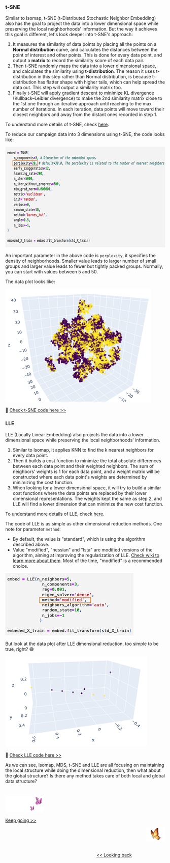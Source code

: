 ### t-SNE

Similar to Isomap, t-SNE (t-Distributed Stochastic Neighbor Embedding) also has the goal to project the data into a lower dimensional space while preserving the local neighborhoods' information. But the way it achieves this goal is different, let's look deeper into t-SNE's approach:
1. It measures the similarity of data points by placing all the points on a <b>Normal distribution</b> curve, and calculates the distances between the point of interest and other points. This is done for every data point, and output a <b>matrix</b> to record the similarity score of each data pair.
2. Then t-SNE randomly maps the data into a lower dimensional space, and calculates the similarity using <b>t-distribution</b>. The reason it uses t-distribution in this step rather than Normal distribution, is because t-distribution has flatter shape with higher tails, which can help spread the data out. This step will output a similarity matrix too.
3. Finally t-SNE will apply gradient descent to minimize KL divergence (Kullback–Leibler divergence) to make the 2nd similarity matrix close to the 1st one through an iterative approach until reaching to the max number of iterations. In each iteration, data points will move toward their closest neighbors and away from the distant ones recorded in step 1.

To understand more details of t-SNE, check [here][6].

To reduce our campaign data into 3 dimensions using t-SNE, the code looks like:

<img src="https://github.com/lady-h-world/My_Garden/blob/main/images/Crystal_Ball_images/camapign_dim_redu_images/code_tsne.png" width="757" height="316" />

An important parameter in the above code is `perplexity`, it specifies the density of neighborhoods. Smaller value leads to larger number of small groups and larger value leads to fewer but tightly packed groups. Normally, you can start with values between 5 and 50.

The data plot looks like: 

<img src="https://github.com/lady-h-world/My_Garden/blob/main/images/Crystal_Ball_images/camapign_dim_redu_images/data_tsne.png" width="459" height="356" />

🌻 [Check t-SNE code here >>][1]


### LLE

LLE (Locally Linear Embedding) also projects the data into a lower dimensional space while preserving the local neighborhoods' information. 

1. Similar to Isomap, it applies KNN to find the k nearest neighbors for every data point.
2. Then it builds a cost function to minimize the total absolute differences between each data point and their weighted neighbors. The sum of neighbors' weights is 1 for each data point, and a weight matrix will be constructed where each data point's weights are determined by minimizing the cost function.
3. When looking for a lower dimensional space, it will try to build a similar cost functions where the data points are replaced by their lower dimensional representations. The weights kept the same as step 2, and LLE will find a lower dimension that can minimize the new cost function.

To understand more details of LLE, check [here][2].

The code of LLE is as simple as other dimensional reduction methods. One note for parameter `method`:
* By default, the value is "standard", which is using the algorithm described above.
* Value "modified", "hessian" and "lsta" are modified versions of the algorithm, aiming at improving the regularization of LLE. [Check wiki to learn more about them][3]. Most of the time, "modified" is a recommended choice.

<img src="https://github.com/lady-h-world/My_Garden/blob/main/images/Crystal_Ball_images/camapign_dim_redu_images/code_lle.png" width="404" height="196" />

But look at the data plot after LLE dimensional reduction, too simple to be true, right? 😅

<img src="https://github.com/lady-h-world/My_Garden/blob/main/images/Crystal_Ball_images/camapign_dim_redu_images/data_lle.png" width="447" height="285" />

🌻 [Check LLE code here >>][1]

As we can see, Isomap, MDS, t-SNE and LLE are all focusing on maintaining the local structure while doing the dimensional reduction, then what about the global structure? Is there any method takes care of both local and global data structure?

#
<p align="left">
<img src="https://github.com/lady-h-world/My_Garden/blob/main/images/follow_us.png" width="120" height="50" />
</p>

[Keep going >>][4]

<p align="right">
<img src="https://github.com/lady-h-world/My_Garden/blob/main/images/going_back.png" width="60" height="44" />
</p>

&nbsp;&nbsp;&nbsp;&nbsp;&nbsp;&nbsp;&nbsp;&nbsp;&nbsp;&nbsp;&nbsp;&nbsp;&nbsp;&nbsp;&nbsp;&nbsp;&nbsp;&nbsp;&nbsp;&nbsp;&nbsp;&nbsp;&nbsp;&nbsp;&nbsp;&nbsp;&nbsp;&nbsp;&nbsp;&nbsp;&nbsp;&nbsp;&nbsp;&nbsp;&nbsp;&nbsp;&nbsp;&nbsp;&nbsp;&nbsp;&nbsp;&nbsp;&nbsp;&nbsp;&nbsp;&nbsp;&nbsp;&nbsp;&nbsp;&nbsp;&nbsp;&nbsp;&nbsp;&nbsp;&nbsp;&nbsp;&nbsp;&nbsp;&nbsp;&nbsp;&nbsp;&nbsp;&nbsp;&nbsp;&nbsp;&nbsp;&nbsp;&nbsp;&nbsp;&nbsp;&nbsp;&nbsp;&nbsp;&nbsp;&nbsp;&nbsp;&nbsp;&nbsp;&nbsp;&nbsp;&nbsp;&nbsp;&nbsp;&nbsp;&nbsp;&nbsp;&nbsp;&nbsp;&nbsp;&nbsp;&nbsp;&nbsp;&nbsp;&nbsp;&nbsp;&nbsp;&nbsp;&nbsp;&nbsp;&nbsp;&nbsp;&nbsp;&nbsp;&nbsp;&nbsp;&nbsp;&nbsp;&nbsp;&nbsp;&nbsp;&nbsp;&nbsp;&nbsp;&nbsp;&nbsp;&nbsp;&nbsp;&nbsp;&nbsp;&nbsp;&nbsp;&nbsp;&nbsp;&nbsp;&nbsp;&nbsp;&nbsp;&nbsp;&nbsp;&nbsp;&nbsp;&nbsp;&nbsp;&nbsp;&nbsp;&nbsp;&nbsp;&nbsp;&nbsp;&nbsp;&nbsp;&nbsp;&nbsp;&nbsp;&nbsp;&nbsp;&nbsp;&nbsp;&nbsp;&nbsp;&nbsp;&nbsp;&nbsp;&nbsp;&nbsp;&nbsp;&nbsp;&nbsp;&nbsp;&nbsp;&nbsp;&nbsp;&nbsp;&nbsp;&nbsp;&nbsp;&nbsp;&nbsp;&nbsp;&nbsp;&nbsp;&nbsp;&nbsp;&nbsp;&nbsp;&nbsp;&nbsp;&nbsp;&nbsp;&nbsp;&nbsp;&nbsp;&nbsp;&nbsp;&nbsp;&nbsp;&nbsp;&nbsp;&nbsp;&nbsp;&nbsp;&nbsp;&nbsp;&nbsp;&nbsp;&nbsp;&nbsp;&nbsp;&nbsp;&nbsp;&nbsp;[<< Looking back][5]



[1]:https://github.com/lady-h-world/My_Garden/blob/main/code/crystal_ball/magic_dimensional_reduction.ipynb
[2]:https://towardsdatascience.com/lle-locally-linear-embedding-a-nifty-way-to-reduce-dimensionality-in-python-ab5c38336107
[3]:https://en.wikipedia.org/wiki/Nonlinear_dimensionality_reduction
[4]:https://github.com/lady-h-world/My_Garden/blob/main/reading_pages/Crystal_Ball/dimensional_reduction4.md
[5]:https://github.com/lady-h-world/My_Garden/blob/main/reading_pages/Crystal_Ball/dimensional_reduction2.md
[6]:https://towardsdatascience.com/t-sne-machine-learning-algorithm-a-great-tool-for-dimensionality-reduction-in-python-ec01552f1a1e
